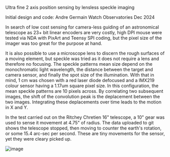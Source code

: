 Ultra fine 2 axis position sensing by lensless speckle imaging

Initial design and code:
Andre Germain
Watch Observatories
Dec 2024

In search of low cost sensing for camera-less guiding of an astronomical telescope as 23+ bit linear encoders are very costly, high DPI mouse were tested via NDA with PixArt and Teensy SPI coding, but the pixel size of the imager was too great for the purpose at hand.

It is also possible to use a microscope lens to discern the rough surfaces of a moving element, but speckle was tried as it does not require a lens and therefore no focusing. The speckle patterns mean size depend on the monochromatic light wavelength, the distance between the target and camera sensor, and finally the spot size of the illumination. 
With that in mind, 1 cm was chosen with a red laser diode defocused and a IMX219 colour sensor having a 1.17um square pixel size. In this configuration, the mean speckle patterns are 10 pixels across. By correlating two subsequent images, the shift of the convolution peak is the deplacement between the two images.
Integrating these deplacements over time leads to the motion in X and Y.

In the test carried out on the Ritchey Chretien 16" telescope, a 10" gear was used to sense it movement at 4.75" of radius. The data uploaded to git shows the telescope stopped, then moving to counter the earth's rotation, or some 15.4 arc-sec per second. These are tiny movements for the sensor, yet they were cleary picked up.

![image](https://github.com/user-attachments/assets/537c1062-1d94-4c1a-acce-21fd1c6084c2)
